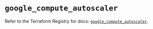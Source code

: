# `google_compute_autoscaler`

Refer to the Terraform Registry for docs: [`google_compute_autoscaler`](https://registry.terraform.io/providers/hashicorp/google-beta/5.30.0/docs/resources/google_compute_autoscaler).
